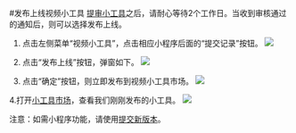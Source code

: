 #发布上线视频小工具
[提审小工具](./submit-new-minitool-version.md)之后，请耐心等待2个工作日。当收到审核通过的通知后，则可以选择发布上线。

1. 点击左侧菜单“视频小工具”，点击相应小程序后面的“提交记录”按钮。
![](http://op-plat.videojj.com/os-saas/docs/images/Xnip2019-11-01_16-52-01.png)

2. 点击“发布上线”按钮，弹窗如下。
![](http://op-plat.videojj.com/os-saas/docs/images/Xnip2019-11-01_16-55-59.png)

3. 点击“确定”按钮，则立即发布到视频小工具市场。
![](http://op-plat.videojj.com/os-saas/docs/images/Xnip2019-11-01_16-57-25.png)

4.打开[小工具市场](http://os.videojj.com/market)，查看我们刚刚发布的小工具。
![](http://op-plat.videojj.com/os-saas/docs/images/Xnip2019-11-01_17-14-30.png)

注意：如需小程序功能，请使用[提交新版本](./submit-new-minitool-version.md)。
